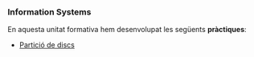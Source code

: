 ### Information Systems

En aquesta unitat formativa hem desenvolupat les següents **pràctiques**:
- [Partició de discs](https://htmlpreview.github.io/?https://github.com/EnricLedo/Portfolio/blob/main/M%C3%B3dulos/M01-InformationSystems/UF1/PracticaGestioDeParticions/PracticaGestioDeParticions.html)
